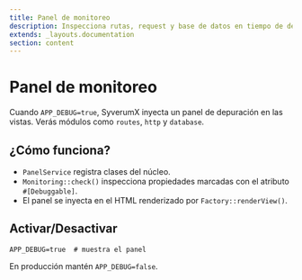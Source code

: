 ```yaml
---
title: Panel de monitoreo
description: Inspecciona rutas, request y base de datos en tiempo de desarrollo.
extends: _layouts.documentation
section: content
---
```


# Panel de monitoreo

Cuando `APP_DEBUG=true`, SyverumX inyecta un panel de depuración en las vistas. Verás módulos como `routes`, `http` y `database`.

## ¿Cómo funciona?

- `PanelService` registra clases del núcleo.
- `Monitoring::check()` inspecciona propiedades marcadas con el atributo `#[Debuggable]`.
- El panel se inyecta en el HTML renderizado por `Factory::renderView()`.

## Activar/Desactivar

```dotenv
APP_DEBUG=true  # muestra el panel
```

En producción mantén `APP_DEBUG=false`.

